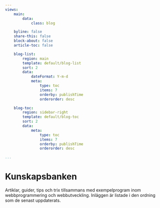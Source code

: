 ```yaml
---
views:
    main:
        data:
            class: blog

    byline: false
    share-this: false
    block-about: false
    article-toc: false

    blog-list:
        region: main
        template: default/blog-list
        sort: 2
        data:
            dateFormat: Y-m-d
            meta: 
                type: toc
                items: 7
                orderby: publishTime
                orderorder: desc

    blog-toc:
        region: sidebar-right
        template: default/blog-toc
        sort: 2
        data:
            meta: 
                type: toc
                items: 7
                orderby: publishTime
                orderorder: desc

...
```

Kunskapsbanken
===========================

Artiklar, guider, tips och trix tillsammans med exempelprogram inom webbprogrammering och webbutveckling. Inläggen är listade i den ordning som de senast uppdaterats.
